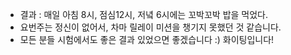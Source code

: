 * 결과 : 매일 아침 8시, 점심12시, 저녘 6시에는 꼬박꼬박 밥을 먹었다.
* 요번주는 정신이 없어서, 차마 릴레이 미션을 챙기지 못했던 것 같습니다.
* 모든 분들 시험에서도 좋은 결과 있었으면 좋겠습니다 :) 화이팅입니다!